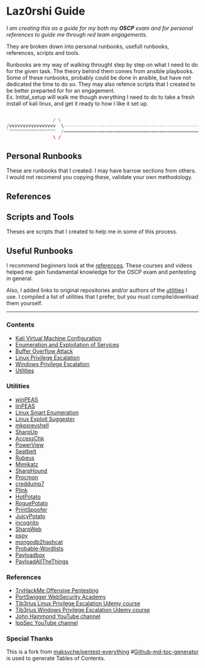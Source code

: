 # Laz0rshi Guide

_I am creating this as a guide for my both my **OSCP** exam and for personal references to guide me through red team engagements._

They are broken down into personal runbooks, usefull runbooks, references, scripts and tools.

Runbooks are my way of walking throught step by step on what I need to do for the given task. The theory behind them comes from ansible playbooks.  Some of these runbooks, probably could be done in ansible, but have not dedicated the time to do so.  They may also refence scripts that I created to be better preparted for for an engagement.  
Ex. Intital_setup will walk me though everything I need to do to take a fresh install of kali linux, and get it ready to how I like it set up.  

``` python

                 / \
/vvvvvvvvvvvvvvvvv  \------------------------------------------------------------,
`^^^^^^^^^^^^^^^^^  /==========================================================="
                 \ /
```

## Personal Runbooks

These are runbooks that I created.  I may have barrow sections from others.  I would not recomend you copying these, validate your own methodology.  

## References



## Scripts and Tools

Theses are scripts that I created to help me in some of this process.  


## Useful Runbooks


I recommend beginners look at the [references](#references). These courses and videos helped me gain fundamental knowledge for the OSCP exam and pentesting in general.

Also, I added links to original repositories and/or authors of the [utilities](#utilities) I use. I compiled a list of utilities that I prefer, but you must compile/download them yourself.



---
### Contents
- [Kali Virtual Machine Configuration](/vm_config/README.md)
- [Enumeration and Exploitation of Services](/enum_and_exploit/README.md)
- [Buffer Overflow Attack](/buffer_overflow/README.md)
- [Linux Privilege Escalation](/privesc/linux/README.md)
- [Windows Privilege Escalation](/privesc/windows/README.md)
- [Utilities](/utils/README.md)

### Utilities
- [winPEAS](https://github.com/carlospolop/privilege-escalation-awesome-scripts-suite/tree/master/winPEAS)
- [linPEAS](https://github.com/carlospolop/privilege-escalation-awesome-scripts-suite/tree/master/linPEAS)
- [Linux Smart Enumeration](https://github.com/diego-treitos/linux-smart-enumeration)
- [Linux Exploit Suggester](https://github.com/mzet-/linux-exploit-suggester)
- [mkpsrevshell](https://gist.github.com/tothi/ab288fb523a4b32b51a53e542d40fe58)
- [SharpUp](https://github.com/GhostPack/SharpUp)
- [AccessChk](https://docs.microsoft.com/en-us/sysinternals/downloads/accesschk)
- [PowerView](https://github.com/PowerShellMafia/PowerSploit/tree/master/Recon)
- [Seatbelt](https://github.com/GhostPack/Seatbelt)
- [Rubeus](https://github.com/GhostPack/Rubeus)
- [Mimikatz](https://github.com/gentilkiwi/mimikatz)
- [SharpHound](https://github.com/BloodHoundAD/SharpHound3)
- [Procmon](https://docs.microsoft.com/en-us/sysinternals/downloads/procmon)
- [creddump7](https://github.com/CiscoCXSecurity/creddump7)
- [Plink](https://www.chiark.greenend.org.uk/~sgtatham/putty/latest.html)
- [HotPotato](https://github.com/foxglovesec/Potato)
- [RoguePotato](https://github.com/antonioCoco/RoguePotato)
- [PrintSpoofer](https://github.com/itm4n/PrintSpoofer)
- [JuicyPotato](https://github.com/ohpe/juicy-potato)
- [incognito](https://github.com/FSecureLABS/incognito)
- [SharpWeb](https://github.com/djhohnstein/SharpWeb)
- [pspy](https://github.com/DominicBreuker/pspy)
- [mongodb2hashcat](https://github.com/philsmd/mongodb2hashcat)
- [Probable-Wordlists](https://github.com/berzerk0/Probable-Wordlists)
- [Payloadbox](https://github.com/payloadbox)
- [PayloadAllTheThings](https://github.com/swisskyrepo/PayloadsAllTheThings)

### References
- [TryHackMe Offensive Pentesting](https://tryhackme.com/path/outline/pentesting)
- [PortSwigger WebSecurity Academy](https://portswigger.net/web-security)
- [Tib3rius Linux Privilege Escalation Udemy course](https://www.udemy.com/course/linux-privilege-escalation/)
- [Tib3rius Windows Privilege Escalation Udemy course](https://www.udemy.com/course/windows-privilege-escalation/)
- [John Hammond YouTube channel](https://www.youtube.com/channel/UCVeW9qkBjo3zosnqUbG7CFw)
- [IppSec YouTube channel](https://www.youtube.com/channel/UCa6eh7gCkpPo5XXUDfygQQA)
  
### Special Thanks
This is a fork from [maksyche/pentest-everything](#https://github.com/maksyche/pentest-everything)
#[Github-md-toc-generator](https://github.com/mchern1kov/github-md-toc-generator) is used to generate Tables of Contents.